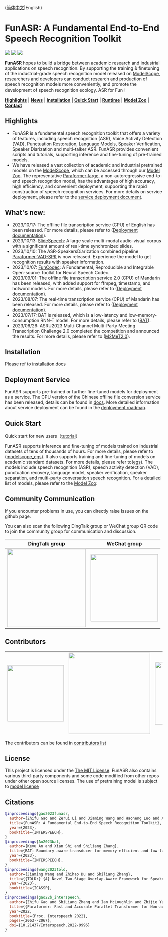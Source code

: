 [//]: # (<div align="left"><img src="docs/images/funasr_logo.jpg" width="400"/></div>)

([简体中文](./README_zh.md)|English)

# FunASR: A Fundamental End-to-End Speech Recognition Toolkit
<p align="left">
    <a href=""><img src="https://img.shields.io/badge/OS-Linux%2C%20Win%2C%20Mac-brightgreen.svg"></a>
    <a href=""><img src="https://img.shields.io/badge/Python->=3.7,<=3.10-aff.svg"></a>
    <a href=""><img src="https://img.shields.io/badge/Pytorch-%3E%3D1.11-blue"></a>
</p>

<strong>FunASR</strong> hopes to build a bridge between academic research and industrial applications on speech recognition. By supporting the training & finetuning of the industrial-grade speech recognition model released on [ModelScope](https://www.modelscope.cn/models?page=1&tasks=auto-speech-recognition), researchers and developers can conduct research and production of speech recognition models more conveniently, and promote the development of speech recognition ecology. ASR for Fun！

[**Highlights**](#highlights)
| [**News**](https://github.com/alibaba-damo-academy/FunASR#whats-new) 
| [**Installation**](#installation)
| [**Quick Start**](#quick-start)
| [**Runtime**](./runtime/readme.md)
| [**Model Zoo**](./docs/model_zoo/modelscope_models.md)
| [**Contact**](#contact)


<a name="highlights"></a>
## Highlights
- FunASR is a fundamental speech recognition toolkit that offers a variety of features, including speech recognition (ASR), Voice Activity Detection (VAD), Punctuation Restoration, Language Models, Speaker Verification, Speaker Diarization and multi-talker ASR. FunASR provides convenient scripts and tutorials, supporting inference and fine-tuning of pre-trained models.
- We have released a vast collection of academic and industrial pretrained models on the [ModelScope](https://www.modelscope.cn/models?page=1&tasks=auto-speech-recognition), which can be accessed through our [Model Zoo](https://github.com/alibaba-damo-academy/FunASR/blob/main/docs/model_zoo/modelscope_models.md). The representative [Paraformer-large](https://www.modelscope.cn/models/damo/speech_paraformer-large_asr_nat-zh-cn-16k-common-vocab8404-pytorch/summary), a non-autoregressive end-to-end speech recognition model, has the advantages of high accuracy, high efficiency, and convenient deployment, supporting the rapid construction of speech recognition services. For more details on service deployment, please refer to the [service deployment document](funasr/runtime/readme_cn.md). 


<a name="whats-new"></a>
## What's new: 
- 2023/10/17: The offline file transcription service (CPU) of English has been released. For more details, please refer to ([Deployment documentation](funasr/runtime/docs/SDK_tutorial_en.md)).
- 2023/10/13: [SlideSpeech](https://slidespeech.github.io/): A large scale multi-modal audio-visual corpus with a significant amount of real-time synchronized slides.
- 2023/10/10: The ASR-SpeakersDiarization combined pipeline [Paraformer-VAD-SPK](https://github.com/alibaba-damo-academy/FunASR/blob/main/egs_modelscope/asr_vad_spk/speech_paraformer-large-vad-punc-spk_asr_nat-zh-cn/demo.py) is now released. Experience the model to get recognition results with speaker information.
- 2023/10/07: [FunCodec](https://github.com/alibaba-damo-academy/FunCodec): A Fundamental, Reproducible and Integrable Open-source Toolkit for Neural Speech Codec.
- 2023/09/01: The offline file transcription service 2.0 (CPU) of Mandarin has been released, with added support for ffmpeg, timestamp, and hotword models. For more details, please refer to ([Deployment documentation](funasr/runtime/docs/SDK_tutorial.md)).
- 2023/08/07: The real-time transcription service (CPU) of Mandarin has been released. For more details, please refer to ([Deployment documentation](funasr/runtime/docs/SDK_tutorial_online.md)).
- 2023/07/17: BAT is released, which is a low-latency and low-memory-consumption RNN-T model. For more details, please refer to ([BAT](egs/aishell/bat)).
- 2023/06/26: ASRU2023 Multi-Channel Multi-Party Meeting Transcription Challenge 2.0 completed the competition and announced the results. For more details, please refer to ([M2MeT2.0](https://alibaba-damo-academy.github.io/FunASR/m2met2/index.html)).


<a name="Installation"></a>
## Installation

Please ref to [installation docs](https://alibaba-damo-academy.github.io/FunASR/en/installation/installation.html)

## Deployment Service

FunASR supports pre-trained or further fine-tuned models for deployment as a service. The CPU version of the Chinese offline file conversion service has been released, details can be found in [docs](funasr/runtime/docs/SDK_tutorial.md). More detailed information about service deployment can be found in the [deployment roadmap](funasr/runtime/readme_cn.md).


<a name="quick-start"></a>
## Quick Start
Quick start for new users（[tutorial](https://alibaba-damo-academy.github.io/FunASR/en/funasr/quick_start.html)）


FunASR supports inference and fine-tuning of models trained on industrial datasets of tens of thousands of hours. For more details, please refer to ([modelscope_egs](https://alibaba-damo-academy.github.io/FunASR/en/modelscope_pipeline/quick_start.html)). It also supports training and fine-tuning of models on academic standard datasets. For more details, please refer to([egs](https://alibaba-damo-academy.github.io/FunASR/en/academic_recipe/asr_recipe.html)). The models include speech recognition (ASR), speech activity detection (VAD), punctuation recovery, language model, speaker verification, speaker separation, and multi-party conversation speech recognition. For a detailed list of models, please refer to the [Model Zoo](https://github.com/alibaba-damo-academy/FunASR/blob/main/docs/model_zoo/modelscope_models.md):

<a name="Community Communication"></a>
## Community Communication
If you encounter problems in use, you can directly raise Issues on the github page.

You can also scan the following DingTalk group or WeChat group QR code to join the community group for communication and discussion.

|DingTalk group |                     WeChat group                      |
|:---:|:-----------------------------------------------------:|
|<div align="left"><img src="docs/images/dingding.jpg" width="250"/> | <img src="docs/images/wechat.png" width="215"/></div> |

## Contributors

| <div align="left"><img src="docs/images/damo.png" width="180"/> | <div align="left"><img src="docs/images/nwpu.png" width="260"/> | <img src="docs/images/China_Telecom.png" width="200"/> </div>  | <img src="docs/images/RapidAI.png" width="200"/> </div> | <img src="docs/images/aihealthx.png" width="200"/> </div> | <img src="docs/images/XVERSE.png" width="250"/> </div> |
|:---------------------------------------------------------------:|:---------------------------------------------------------------:|:--------------------------------------------------------------:|:-------------------------------------------------------:|:-----------------------------------------------------------:|:------------------------------------------------------:|

The contributors can be found in [contributors list](./Acknowledge.md)

## License
This project is licensed under the [The MIT License](https://opensource.org/licenses/MIT). FunASR also contains various third-party components and some code modified from other repos under other open source licenses.
The use of pretraining model is subject to [model license](./MODEL_LICENSE)


## Citations
``` bibtex
@inproceedings{gao2023funasr,
  author={Zhifu Gao and Zerui Li and Jiaming Wang and Haoneng Luo and Xian Shi and Mengzhe Chen and Yabin Li and Lingyun Zuo and Zhihao Du and Zhangyu Xiao and Shiliang Zhang},
  title={FunASR: A Fundamental End-to-End Speech Recognition Toolkit},
  year={2023},
  booktitle={INTERSPEECH},
}
@inproceedings{An2023bat,
  author={Keyu An and Xian Shi and Shiliang Zhang},
  title={BAT: Boundary aware transducer for memory-efficient and low-latency ASR},
  year={2023},
  booktitle={INTERSPEECH},
}
@inproceedings{wang2023told,
  author={Jiaming Wang and Zhihao Du and Shiliang Zhang},
  title={{TOLD:} {A} Novel Two-Stage Overlap-Aware Framework for Speaker Diarization},
  year={2023},
  booktitle={ICASSP},
}
@inproceedings{gao22b_interspeech,
  author={Zhifu Gao and ShiLiang Zhang and Ian McLoughlin and Zhijie Yan},
  title={{Paraformer: Fast and Accurate Parallel Transformer for Non-autoregressive End-to-End Speech Recognition}},
  year=2022,
  booktitle={Proc. Interspeech 2022},
  pages={2063--2067},
  doi={10.21437/Interspeech.2022-9996}
}
```
